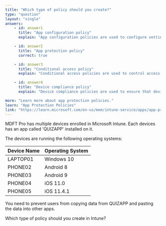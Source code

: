 ```yaml
---
title: "Which type of policy should you create?"
type: "question"
layout: "single"
answers:
    - id: answer1
      title: "App configuration policy"
      explain: "App configuration policies are used to configure settings for apps, but they do not provide data protection capabilities."

    - id: answer2
      title: "App protection policy"
      correct: true

    - id: answer3
      title: "Conditional access policy"
      explain: "Conditional access policies are used to control access to resources based on conditions such as user location, device state, and risk level, but they do not provide data protection within apps."

    - id: answer4
      title: "Device compliance policy"
      explain: "Device compliance policies are used to ensure that devices meet certain security requirements, but they do not provide data protection capabilities within apps."

more: "Learn more about app protection policies."
learn: "App Protection Policies"
link: "https://learn.microsoft.com/en-us/mem/intune-service/apps/app-protection-policies"
---
```

MDFT Pro has multiple devices enrolled in Microsoft Intune. Each devices has an app called 'QUIZAPP' installed on it. 

The devices are running the following operating systems:

| Device Name | Operating System |
|-------------|------------------|
| LAPTOP01    | Windows 10       |
| PHONE02    | Android 8        |
| PHONE03    | Android 9        |
| PHONE04    | iOS 11.0         |
| PHONE05    | iOS 11.4.1       |

You need to prevent users from copying data from QUIZAPP and pasting the data into other apps.

Which type of policy should you create in Intune? 
